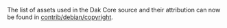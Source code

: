 The list of assets used in the Dak Core source and their attribution can now be found in [contrib/debian/copyright](../contrib/debian/copyright).
